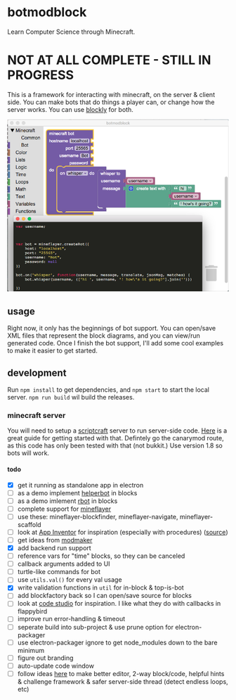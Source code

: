 # botmodblock

Learn Computer Science through Minecraft.

# NOT AT ALL COMPLETE - STILL IN PROGRESS

This is a framework for interacting with minecraft, on the server & client side.  You can make bots that do things a player can, or change how the server works. You can use [blockly](https://developers.google.com/blockly/) for both.

![screenshot](screenshot.png)

## usage

Right now, it only has the beginnings of bot support. You can open/save XML files that represent the block diagrams, and you can view/run generated code. Once I finish the bot support, I'll add some cool examples to make it easier to get started.

## development

Run `npm install` to get dependencies, and `npm start` to start the local server. `npm run build` wil build the releases.

### minecraft server

You will need to setup a [scriptcraft](http://scriptcraftjs.org/) server to run server-side code. [Here](https://github.com/walterhiggins/ScriptCraft/blob/master/README.md) is a great guide for getting started with that. Defintely go the canarymod route, as this code has only been tested with that (not bukkit.) Use version 1.8 so bots will work.



#### todo
-  [X] get it running as standalone app in electron
-  [ ] as a demo implement [helperbot](https://www.npmjs.com/package/helperbot) in blocks
-  [ ] as a demo imlement [rbot](https://github.com/rom1504/rbot) in blocks
-  [ ] complete support for [mineflayer](https://github.com/PrismarineJS/mineflayer)
-  [ ] use these: mineflayer-blockfinder, mineflayer-navigate, mineflayer-scaffold
-  [ ] look at [App Inventor](http://ai2.appinventor.mit.edu/) for inspiration (especially with procedures) ([source](https://github.com/mit-cml/appinventor-sources))
-  [ ] get ideas from [modmaker](http://inspiredtoeducate.net/modmaker/)
-  [X] add backend run support
-  [ ] reference vars for "time" blocks, so they can be canceled
-  [ ] callback arguments added to UI
-  [ ] turtle-like commands for bot
-  [ ] use `utils.val()` for every val usage
-  [X] write validation functions in `util` for in-block & top-is-bot
-  [ ] add blockfactory back so I can open/save source for blocks
-  [ ] look at [code studio](https://studio.code.org) for inspiration. I like what they do with callbacks in flappybird
-  [ ] improve run error-handling & timeout
-  [ ] seperate build into sub-project & use prune option for electron-packager
-  [ ] use electron-packager ignore to get node_modules down to the bare minimum
-  [ ] figure out branding
-  [ ] auto-update code window
-  [ ] follow ideas [here](https://www.youtube.com/watch?v=H4sSldXv_S4) to make better editor, 2-way block/code, helpful hints & challenge framework & safer server-side thread (detect endless loops, etc)
